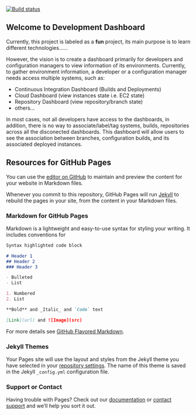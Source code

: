 [![Build status](https://ci.appveyor.com/api/projects/status/2f1o6mx2i3cus4ir/branch/master?svg=true)](https://ci.appveyor.com/project/ynauls/devdash/branch/master)

## Welcome to Development Dashboard

Currently, this project is labeled as a **fun** project, its main purpose is to learn different technologies...... 

However, the vision is to create a dashboard primarily for developers and configuration managers to view information of its environments. Currently, to gather environment information, a developer or a configuration manager needs access multiple systems, such as:
- Continuous Integration Dashboard (Builds and Deployments)
- Cloud Dashboard (view instances state i.e. EC2 state)
- Repository Dashboard (view repository/branch state)
- others...

In most cases, not all developers have access to the dashboards, in addition, there is no way to associate/label/tag systems, builds, repositories across all the disconected dashboards. This dashboard will allow users to see the association between branches, configuration builds, and its associated deployed instances.

## Resources for GitHub Pages

You can use the [editor on GitHub](https://github.com/ynauls/devdash/edit/master/README.md) to maintain and preview the content for your website in Markdown files.

Whenever you commit to this repository, GitHub Pages will run [Jekyll](https://jekyllrb.com/) to rebuild the pages in your site, from the content in your Markdown files.

### Markdown for GitHub Pages

Markdown is a lightweight and easy-to-use syntax for styling your writing. It includes conventions for

```markdown
Syntax highlighted code block

# Header 1
## Header 2
### Header 3

- Bulleted
- List

1. Numbered
2. List

**Bold** and _Italic_ and `Code` text

[Link](url) and ![Image](src)
```

For more details see [GitHub Flavored Markdown](https://guides.github.com/features/mastering-markdown/).

### Jekyll Themes 

Your Pages site will use the layout and styles from the Jekyll theme you have selected in your [repository settings](https://github.com/ynauls/devdash/settings). The name of this theme is saved in the Jekyll `_config.yml` configuration file.

### Support or Contact

Having trouble with Pages? Check out our [documentation](https://help.github.com/categories/github-pages-basics/) or [contact support](https://github.com/contact) and we’ll help you sort it out.
